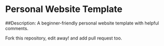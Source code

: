 # Personal Website Template

##Description: 
A beginner-friendly personal website template with helpful comments.

Fork this repository, edit away! and add pull request too.
